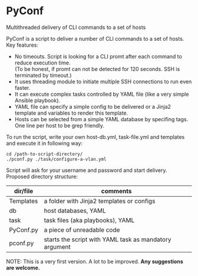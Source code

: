 # PyConf
Multithreaded delivery of CLI commands to a set of hosts

PyConf is a script to deliver a number of CLI commands to a set of hosts.
Key features:
- No timeouts. Script is looking for a CLI promt after each command to reduce execution time.  
 (To be honest, if promt can not be detected for 120 seconds. SSH is terminated by timeout.)
- It uses threading module to initiate multiple SSH connections to run even faster.
- It can execute complex tasks controlled by YAML file (like a very simple Ansible playbook).
- YAML file can specify a simple config to be delivered or a Jinja2 template and variables to render this template.
- Hosts can be selected from a simple YAML database by specifing tags. One line per host to be grep friendly.

To run the script, write your own host-db.yml, task-file.yml and templates and execute it in following way:
```text
cd /path-to-script-directory/
./pconf.py ./task/configure-a-vlan.yml
```
Script will ask for your username and password and start delivery.  
Proposed directory structure:

| dir/file  | comments                                               |
| --------- | -------------------------------------------------------|
| Templates | a folder with Jinja2 templates or configs              |
| db        | host databases, YAML                                   |
| task      | task files (aka playbooks), YAML                       |
| PyConf.py | a piece of unreadable code                             |
| pconf.py  | starts the script with YAML task as mandatory argument |

NOTE: This is a very first version. A lot to be improved. **Any suggestions are welcome.**
